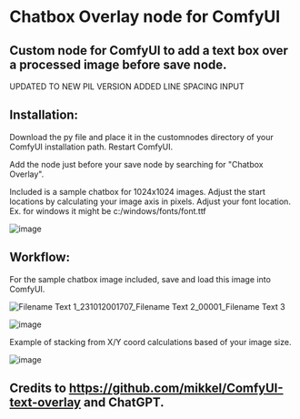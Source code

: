 # Chatbox Overlay node for ComfyUI
## Custom node for ComfyUI to add a text box over a processed image before save node.
UPDATED TO NEW PIL VERSION
ADDED LINE SPACING INPUT
## Installation:

Download the py file and place it in the customnodes directory of your ComfyUI installation path.
Restart ComfyUI.

Add the node just before your save node by searching for "Chatbox Overlay".

Included is a sample chatbox for 1024x1024 images.
Adjust the start locations by calculating your image axis in pixels.
Adjust your font location. Ex. for windows it might be c:/windows/fonts/font.ttf

![image](https://github.com/Smuzzies/comfyui_chatbox_overlay/assets/110495122/62f54994-31f3-4846-9618-8b34336036e1)

## Workflow:
For the sample chatbox image included, save and load this image into ComfyUI.

![Filename Text 1_231012001707_Filename Text 2_00001_Filename Text 3](https://github.com/Smuzzies/comfyui_chatbox_overlay/assets/110495122/29aab687-e220-4c6b-8cf6-e999a0458c35)

![image](https://github.com/Smuzzies/comfyui_chatbox_overlay/assets/110495122/b633e129-94f2-4590-b54c-348d751dc0e0)

Example of stacking from X/Y coord calculations based of your image size.

![image](https://github.com/Smuzzies/comfyui_chatbox_overlay/assets/110495122/c1bfd52a-4b20-4111-9ede-d8ebc8fcc725)


## Credits to https://github.com/mikkel/ComfyUI-text-overlay and ChatGPT.
